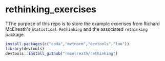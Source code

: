 
<!-- README.md is generated from README.Rmd. Please edit that file -->
rethinking\_exercises
=====================

TThe purpose of this repo is to store the example excerises from Richard McElreath's `Statistical Rethinking` and the associated `rethinking` package.

``` r
install.packages(c("coda","mvtnorm","devtools","loo"))
library(devtools)
devtools::install_github("rmcelreath/rethinking")
```
